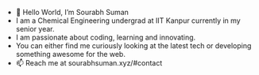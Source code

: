 - 👋 Hello World, I’m Sourabh Suman
- I am a Chemical Engineering undergrad at IIT Kanpur currently in my senior year. 
- I am passionate about coding, learning and innovating. 
- You can either find me curiously looking at the latest tech or developing something awesome for the web.
- 📫 Reach me at sourabhsuman.xyz/#contact

<!---
sourabhsuman-iitk/sourabhsuman-iitk is a ✨ special ✨ repository because its `README.md` (this file) appears on your GitHub profile.
You can click the Preview link to take a look at your changes.
--->
